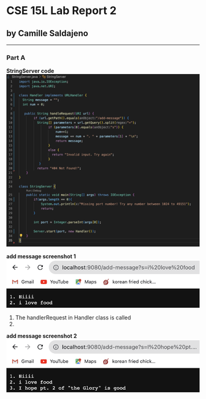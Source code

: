 # CSE 15L Lab Report 2
## by Camille Saldajeno
___

### Part A
**StringServer code**
![Image](stringServerCode.png)

**add message screenshot 1**
![Image2](message1.png)

1. The handlerRequest in Handler class is called
2. 


**add message screenshot 2**
![Image3](message2.png)
